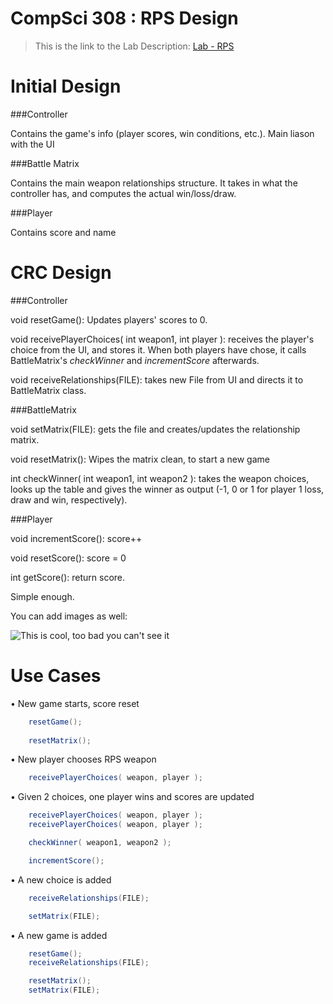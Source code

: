 CompSci 308 : RPS Design
===================

> This is the link to the Lab Description: 
[Lab - RPS](http://www.cs.duke.edu/courses/compsci308/spring16/classwork/02_design_rps/index.php)

Initial Design
=======

###Controller

Contains the game's info (player scores, win conditions, etc.). Main liason with the UI




###Battle Matrix

Contains the main weapon relationships structure. It takes in what the controller has, and computes the actual win/loss/draw.

###Player

Contains score and name

CRC Design
=======

###Controller

void resetGame(): Updates players' scores to 0.

void receivePlayerChoices( int weapon1, int player ): receives the player's choice from the UI, and stores it. When both players have chose, it calls BattleMatrix's *checkWinner* and *incrementScore* afterwards.

void receiveRelationships(FILE): takes new File from UI and directs it to BattleMatrix class.

###BattleMatrix

void setMatrix(FILE): gets the file and creates/updates the relationship matrix.

void resetMatrix(): Wipes the matrix clean, to start a new game

int checkWinner( int weapon1, int weapon2 ): takes the weapon choices, looks up the table and gives the winner as output (-1, 0 or 1 for player 1 loss, draw and win, respectively).

###Player

void incrementScore(): score++

void resetScore(): score = 0

int getScore(): return score.

Simple enough.

You can add images as well:

![This is cool, too bad you can't see it](crc-example.png "Our CRC cards")


Use Cases
=======

•  New game starts, score reset
```java
    resetGame();
   
    resetMatrix();
```

• New player chooses RPS weapon
```java
	receivePlayerChoices( weapon, player );
```

• Given 2 choices, one player wins and scores are updated
```java
	receivePlayerChoices( weapon, player );
	receivePlayerChoices( weapon, player );

	checkWinner( weapon1, weapon2 );

	incrementScore();
```

• A new choice is added
```java
	receiveRelationships(FILE);

	setMatrix(FILE);
```

• A new game is added
```java
	resetGame();
	receiveRelationships(FILE);

	resetMatrix();
	setMatrix(FILE);
```










